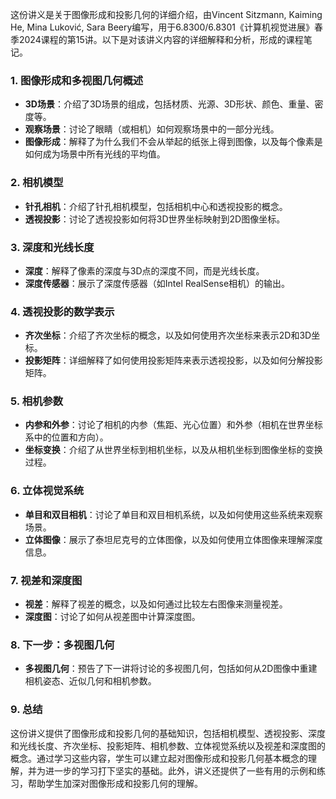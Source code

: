 这份讲义是关于图像形成和投影几何的详细介绍，由Vincent Sitzmann, Kaiming He, Mina Luković, Sara Beery编写，用于6.8300/6.8301《计算机视觉进展》春季2024课程的第15讲。以下是对该讲义内容的详细解释和分析，形成的课程笔记。

### 1. 图像形成和多视图几何概述
- **3D场景**：介绍了3D场景的组成，包括材质、光源、3D形状、颜色、重量、密度等。
- **观察场景**：讨论了眼睛（或相机）如何观察场景中的一部分光线。
- **图像形成**：解释了为什么我们不会从举起的纸张上得到图像，以及每个像素是如何成为场景中所有光线的平均值。

### 2. 相机模型
- **针孔相机**：介绍了针孔相机模型，包括相机中心和透视投影的概念。
- **透视投影**：讨论了透视投影如何将3D世界坐标映射到2D图像坐标。

### 3. 深度和光线长度
- **深度**：解释了像素的深度与3D点的深度不同，而是光线长度。
- **深度传感器**：展示了深度传感器（如Intel RealSense相机）的输出。

### 4. 透视投影的数学表示
- **齐次坐标**：介绍了齐次坐标的概念，以及如何使用齐次坐标来表示2D和3D坐标。
- **投影矩阵**：详细解释了如何使用投影矩阵来表示透视投影，以及如何分解投影矩阵。

### 5. 相机参数
- **内参和外参**：讨论了相机的内参（焦距、光心位置）和外参（相机在世界坐标系中的位置和方向）。
- **坐标变换**：介绍了从世界坐标到相机坐标，以及从相机坐标到图像坐标的变换过程。

### 6. 立体视觉系统
- **单目和双目相机**：讨论了单目和双目相机系统，以及如何使用这些系统来观察场景。
- **立体图像**：展示了泰坦尼克号的立体图像，以及如何使用立体图像来理解深度信息。

### 7. 视差和深度图
- **视差**：解释了视差的概念，以及如何通过比较左右图像来测量视差。
- **深度图**：讨论了如何从视差图中计算深度图。

### 8. 下一步：多视图几何
- **多视图几何**：预告了下一讲将讨论的多视图几何，包括如何从2D图像中重建相机姿态、近似几何和相机参数。

### 9. 总结
这份讲义提供了图像形成和投影几何的基础知识，包括相机模型、透视投影、深度和光线长度、齐次坐标、投影矩阵、相机参数、立体视觉系统以及视差和深度图的概念。通过学习这些内容，学生可以建立起对图像形成和投影几何基本概念的理解，并为进一步的学习打下坚实的基础。此外，讲义还提供了一些有用的示例和练习，帮助学生加深对图像形成和投影几何的理解。